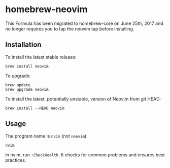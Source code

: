 # homebrew-neovim

This Formula has been migrated to homebrew-core on June 25th, 2017 and no longer
requires you to tap the neovim tap before installing.

## Installation

To install the latest stable release:

    brew install neovim

To upgrade:

    brew update
    brew upgrade neovim

To install the latest, potentially unstable, version of Neovim from git HEAD:

    brew install --HEAD neovim

## Usage

The program name is `nvim` (not `neovim`).

    nvim

In nvim, run `:CheckHealth`. It checks for common problems and ensures best
practices.

[brew-trouble]: https://github.com/Homebrew/brew/blob/master/docs/Troubleshooting.md
[clt-bug]: https://openradar.appspot.com/radar?id=6405426379751424
[linuxbrew-dependencies]: https://github.com/Homebrew/linuxbrew#dependencies

